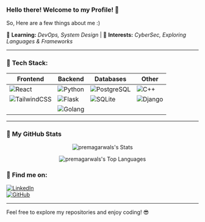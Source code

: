 ### Hello there! Welcome to my Profile! 👋  

So, Here are a few things about me :)

🌱 **Learning:** *DevOps, System Design* | 🔭 **Interests:** *CyberSec, Exploring Languages & Frameworks*

---

### 🌟 **Tech Stack:**  

| **Frontend** | **Backend**  | **Databases**      | **Other**  |
|--------------|--------------|--------------------|------------|
| ![React](https://img.shields.io/badge/React-React-blue) | ![Python](https://img.shields.io/badge/Python-3.8-blue) | ![PostgreSQL](https://img.shields.io/badge/PostgreSQL-PostgreSQL-blue) | ![C++](https://img.shields.io/badge/C%2B%2B-C++-blue)  |
| ![TailwindCSS](https://img.shields.io/badge/TailwindCSS-TailwindCSS-blue) | ![Flask](https://img.shields.io/badge/Flask-Flask-blue) | ![SQLite](https://img.shields.io/badge/SQLite-SQLite-blue)  | ![Django](https://img.shields.io/badge/Django-Django-blue) |
|              | ![Golang](https://img.shields.io/badge/Golang-Golang-blue) |                    |            |

---

### 🚀 **My GitHub Stats**

<div align="center">

![premagarwals's Stats](https://github-readme-stats.vercel.app/api?username=premagarwals&theme=tokyonight&show_icons=true&hide_border=false&count_private=true)  

![premagarwals's Top Languages](https://github-readme-stats.vercel.app/api/top-langs/?username=premagarwals&theme=tokyonight&show_icons=true&hide_border=false&hide=html,CSS,javascript)

</div>

### 🔗 **Find me on:**

[![LinkedIn](https://img.shields.io/badge/LinkedIn-Connect-blue)](https://www.linkedin.com/in/premagarwal)  
[![GitHub](https://img.shields.io/badge/GitHub-Follow-blue)](https://github.com/premagarwals)

---

Feel free to explore my repositories and enjoy coding! 😎
